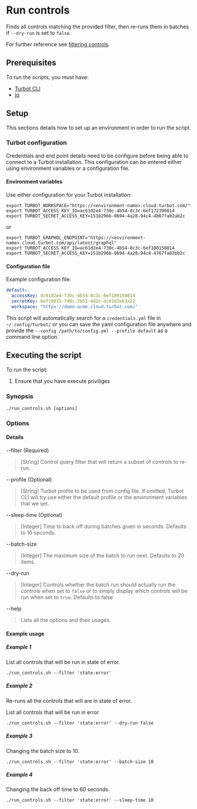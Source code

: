 # Run controls

Finds all controls matching the provided filter, then re-runs them in batches if `--dry-run` is set to `false`.

For further reference see [filtering controls](https://turbot.com/v5/docs/reference/filter/controls#filtering-controls).

## Prerequisites

To run the scripts, you must have:

- [Turbot CLI](https://turbot.com/v5/developers/)
- [jq](https://stedolan.github.io/jq/download/)

## Setup

This sections details how to set up an environment in order to run the script.

### Turbot configuration

Credentials and end point details need to be configure before being able to connect to a Turbot installation.
This configuration can be entered either using environment variables or a configuration file.

#### Environment variables

Use either configuration for your Turbot installation:

```shell
export TURBOT_WORKSPACE="https://<environment-name>.cloud.turbot.com/"
export TURBOT_ACCESS_KEY_ID=ac61d2e4-730c-4b54-8c3c-6ef172390814
export TURBOT_SECRET_ACCESS_KEY=151b296b-0694-4a28-94c4-4b67fa82ab2c
```

or

```shell
export TURBOT_GRAPHQL_ENDPOINT="https://<environment-name>.cloud.turbot.com/api/latest/graphql"
export TURBOT_ACCESS_KEY_ID=ac61d2e4-730c-4b54-8c3c-6ef180150814
export TURBOT_SECRET_ACCESS_KEY=151b296b-0694-4a28-94c4-4767fa82bb2c
```

#### Configuration file

Example configuration file:

```yaml
default:
  accessKey: dc61d2e4-730c-4b54-8c3c-6ef180150814
  secretKey: 6ef18015-7d0c-2b51-4d2c-dc61d2e63a22
  workspace: "https://demo-acme.cloud.turbot.com/"
```

This script will automatically search for a `credentials.yml` file in `~/.config/turbot/` or you can save the yaml configuration file anywhere and provide the `--config /path/to/config.yml --profile default` as a command line option.

## Executing the script

To run the script:

1. Ensure that you have execute priviliges

### Synopsis

```shell
./run_controls.sh [options]
```

### Options

#### Details

--filter (Required)

> [String] Control query filter that will return a subset of controls to re-run.

--profile (Optional)

> [String] Turbot profile to be used from config file.
> If omitted, Turbot CLI will try use either the default profile or the environment variables that we set.

--sleep-time (Optional)

> [Integer] Time to back off during batches given in seconds.
> Defaults to 10 seconds.

--batch-size

> [Integer] The maximum size of the batch to run next.
> Defaults to 20 items.

--dry-run

> [Integer] Controls whether the batch run should actually run the controls when set to `false` or to simply display which controls will be run when set to `true`.
> Defaults to false

--help

> Lists all the options and their usages.

#### Example usage

##### Example 1

List all controls that will be run in state of error.

```shell
./run_controls.sh --filter 'state:error'
```

##### Example 2

Re-runs all the controls that will are in state of error.

List all controls that will be run in error

```shell
./run_controls.sh --filter 'state:error' --dry-run false
```

##### Example 3

Changing the batch size to 10.

```shell
./run_controls.sh --filter 'state:error' --batch-size 10
```

##### Example 4

Changing the back off time to 60 seconds.

```shell
./run_controls.sh --filter 'state:error' --sleep-time 10
```
